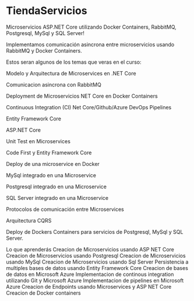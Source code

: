 # TiendaServicios
Microservicios  ASP.NET Core utilizando Docker Containers, RabbitMQ, Postgresql, MySql y SQL Server!

Implementamos comunicación asincrona entre microservicios usando RabbitMQ y Docker Containers.

Estos seran algunos de los temas que veras en el curso:

Modelo y Arquitectura de Microservices en .NET Core

Comunicacion asincrona con RabbitMQ

Deployment de Microservicios NET Core en Docker Containers

Continuous Integration (CI) Net Core/Github/Azure DevOps Pipelines

Entity Framework Core

ASP.NET Core

Unit Test en Microservices

Code First y Entity Framework Core

Deploy de una microservice en Docker

MySql integrado en una Microservice

Postgresql integrado en una Microservice

SQL Server integrado en una Microservice

Protocolos de comunicación entre Microservices

Arquitectura CQRS

Deploy de Dockers Containers para servicios de Postgresql, MySql y SQL Server.


Lo que aprenderás
Creacion de Microservicios usando ASP NET Core
Creacion de Microservicios usando Postgresql
Creacion de Microservicios usando MySql
Creacion de Microservicios usando Sql Server
Persistencia a multiples bases de datos usando Entity Framework Core
Creacion de bases de datos en Microsoft Azure
Implementacion de continous integration utilizando Git y Microsoft Azure
Implementacion de pipelines en Microsoft Azure
Creacion de Endpoints usando Microservices y ASP NET Core
Creacion de Docker containers
